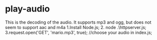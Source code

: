 # play-audio
This is the decoding of the audio. It supports mp3 and ogg, but does not seem to support aac and m4a
1.Install Node.js;
2. node .\httpserver.js;
3.request.open('GET', 'mario.mp3', true);    //choose your audio in index.js;
